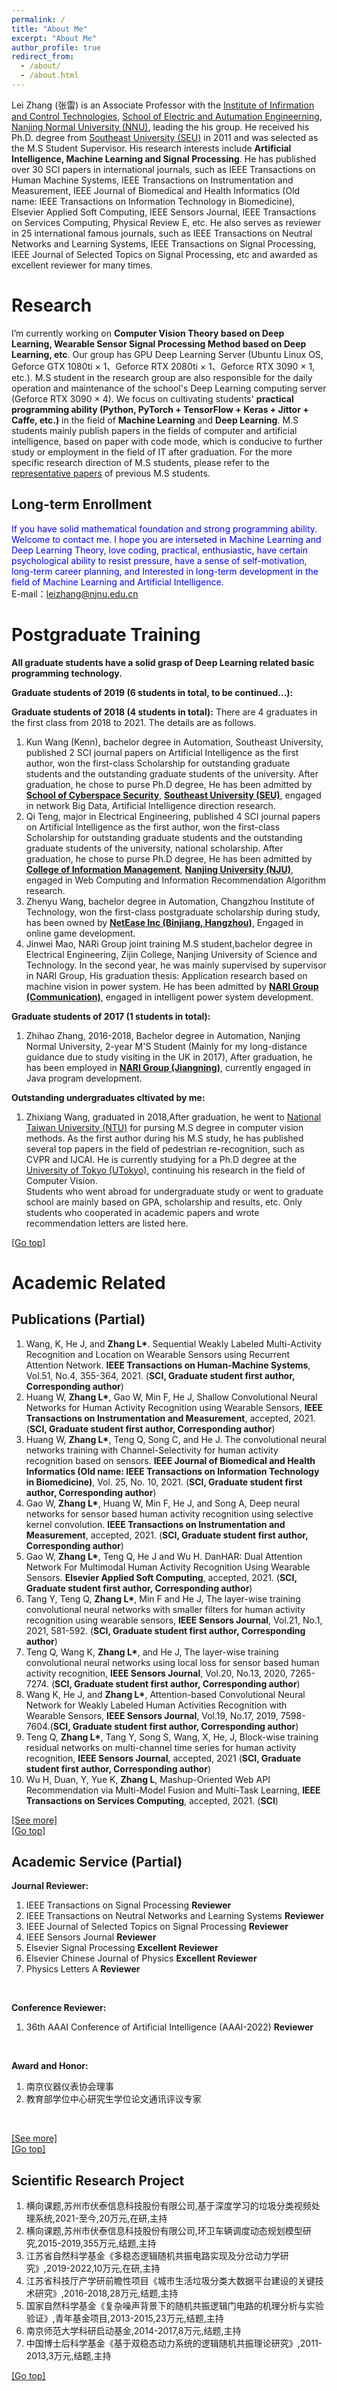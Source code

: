 ```yaml
---
permalink: /
title: "About Me"
excerpt: "About Me"
author_profile: true
redirect_from: 
  - /about/
  - /about.html
---
```


Lei Zhang (张雷) is an Associate Professor with the <a href="http://d.njnu.edu.cn/research-area/3205.html">Institute of Infirmation and Control Technologies</a>, 
<a href="http://d.njnu.edu.cn/">School of Electric and Autumation Engineerning</a>, <a href="http://www.njnu.edu.cn/">Nanjing Normal University (NNU)</a>, 
leading the his group. He received his Ph.D. degree from <a href="https://www.seu.edu.cn/">Southeast University (SEU)</a> in 2011 and was selected as the M.S Student Supervisor. 
His research interests include **Artificial Intelligence, Machine Learning and Signal Processing**. He has published over 30 SCI papers in international journals, 
such as IEEE Transactions on Human Machine Systems, IEEE Transactions on 
Instrumentation and Measurement, IEEE Journal of Biomedical and Health Informatics (Old name: IEEE Transactions on Information Technology in Biomedicine), 
Elsevier Applied Soft Computing, IEEE Sensors Journal, IEEE Transactions on Services Computing, Physical Review E, etc. He also serves as reviewer in 25 international famous journals,
such as IEEE Transactions on Neutral Networks and Learning Systems, IEEE Transactions on Signal Processing, IEEE Journal of Selected Topics on Signal Processing, etc and awarded 
as excellent reviewer for many times.

Research
======
I’m currently working on **Computer Vision Theory based on Deep Learning, Wearable Sensor Signal Processing Method based on Deep Learning, etc**. 
Our group has GPU Deep Learning Server (Ubuntu Linux OS, Geforce GTX 1080ti × 1、Geforce RTX 2080ti × 1、Geforce RTX 3090 × 1, etc.). 
M.S student in the research group are also responsible for the daily operation and maintenance of the school's Deep Learning computing server (Geforce RTX 3090 × 4). 
We focus on cultivating students' **practical programming ability (Python, PyTorch + TensorFlow + Keras + Jittor + Caffe, etc.)** in the field of **Machine Learning** and **Deep Learning**.
M.S students mainly publish papers in the fields of computer and artificial intelligence, based on paper with code mode, which is conducive to further study or 
employment in the field of IT after graduation. For the more specific research direction of M.S students, please 
refer to the <a href="https://leizhangnjnu.github.io//publications/">representative papers</a> of previous M.S students. <br>

Long-term Enrollment
------
<font color="blue">If you have solid mathematical foundation and strong programming ability. Welcome to contact me. 
I hope you are interseted in Machine Learning and Deep Learning Theory, love coding, practical, enthusiastic, have certain psychological ability to resist pressure, 
have a sense of self-motivation, long-term career planning, and Interested in long-term development in the field of Machine Learning and Artificial Intelligence.</font> 
<br>
E-mail：<font><a href="mailto:leizhang@njnu.edu.cn">leizhang@njnu.edu.cn</a>


Postgraduate Training
======

**All graduate students have a solid grasp of Deep Learning related basic programming technology.**<br>

**Graduate students of 2019 (6 students in total, to be continued...):** <br>

**Graduate students of 2018 (4 students in total):** There are 4 graduates in the first class from 2018 to 2021. The details are as follows. <br>
1. Kun Wang (Kenn), bachelor degree in Automation, Southeast University, published 2 SCI journal papers on Artificial Intelligence as the first author, 
won the first-class Scholarship for outstanding graduate students and the outstanding graduate students of the university. 
After graduation, he chose to purse Ph.D degree, He has been admitted by **<a href="https://cyber.seu.edu.cn">School of Cyberspace Security</a>**, 
**<a href="https://www.seu.edu.cn/">Southeast University (SEU)</a>**, engaged in network Big Data, Artificial Intelligence direction research.   
2. Qi Teng, major in Electrical Engineering, published 4 SCI journal papers on Artificial Intelligence as the first author, won the first-class Scholarship 
for outstanding graduate students and the outstanding graduate students of the university, national scholarship. After graduation, 
he chose to purse Ph.D degree, He has been admitted by **<a href="https://im.nju.edu.cn">College of Information Management</a>**, 
**<a href="https://www.nju.edu.cn">Nanjing University (NJU)</a>**, engaged in Web Computing and Information Recommendation Algorithm research.  
3. Zhenyu Wang, bachelor degree in Automation, Changzhou Institute of Technology, won the first-class postgraduate scholarship during study, has been owned by 
**<a href="https://www.163.com">NetEase Inc (Binjiang, Hangzhou)</a>**, Engaged in online game development.  
4. Jinwei Mao, NARi Group joint training M.S student,bachelor degree in Electrical Engineering, Zijin College, Nanjing University of Science and Technology. 
In the second year, he was mainly supervised by supervisor in NARI Group, His graduation thesis: 
Application research based on machine vision in power system. He has been admitted by **<a href="www.naritech.cn">NARI Group (Communication)</a>**, 
engaged in intelligent power system development.<br>

**Graduate students of 2017 (1 students in total):** <br>
1. Zhihao Zhang, 2016-2018, Bachelor degree in Automation, Nanjing Normal University, 
2-year M'S Student (Mainly for my long-distance guidance due to study visiting in the UK in 2017), After graduation, he has been employed in 
**<a href="www.naritech.cn">NARI Group (Jiangning)</a>**, currently engaged in Java program development. <br>

**Outstanding undergraduates cltivated by me:** <br>
1. Zhixiang Wang, graduated in 2018,After graduation, he went to <a href="https://www.ntu.edu.tw/">National Taiwan University (NTU)</a> 
for pursing M.S degree in computer vision methods. As the first author during his M.S study, he has published several top papers in the field of pedestrian re-recognition, 
such as CVPR and IJCAI. He is currently studying for a Ph.D degree at the <a href="https://www.u-tokyo.ac.jp/en/">University of Tokyo (UTokyo)</a>, continuing his research 
in the field of Computer Vision. <br>
Students who went abroad for undergraduate study or went to graduate school are mainly based on GPA, scholarship and results, etc. Only 
students who cooperated in academic papers and wrote recommendation letters are listed here. <br>

<a href="#top">[Go top]</a>

Academic Related
======

Publications (Partial)
------
1. Wang, K, He J, and **Zhang L\***. Sequential Weakly Labeled Multi-Activity Recognition and Location on Wearable Sensors using Recurrent Attention Network. **IEEE Transactions on Human-Machine Systems**, Vol.51, No.4, 355-364, 2021. (**SCI, Graduate student first author, Corresponding author**)
2. Huang W, **Zhang L\***, Gao W, Min F, He J, Shallow Convolutional Neural Networks for Human Activity Recognition using Wearable Sensors, **IEEE Transactions on Instrumentation and Measurement**, accepted, 2021. (**SCI, Graduate student first author, Corresponding author**)
3. Huang W, **Zhang L\***, Teng Q, Song C, and He J. The convolutional neural networks training with Channel-Selectivity for human activity recognition based on sensors. **IEEE Journal of Biomedical and Health Informatics (Old name: IEEE Transactions on Information Technology in Biomedicine)**,
 Vol. 25, No. 10, 2021. (**SCI, Graduate student first author, Corresponding author**)
4. Gao W, **Zhang L\***, Huang W, Min F, He J, and Song A, Deep neural networks for sensor based human activity recognition using selective kernel convolution. **IEEE Transactions on Instrumentation and Measurement**, accepted, 2021. (**SCI, Graduate student first author, Corresponding author**)
5. Gao W, **Zhang L\***, Teng Q,  He J and Wu H. DanHAR: Dual Attention Network For Multimodal Human Activity Recognition Using Wearable Sensors. **Elsevier Applied Soft Computing**, accepted, 2021. (**SCI, Graduate student first author, Corresponding author**)  
6. Tang Y, Teng Q, **Zhang L\***, Min F and He J, The layer-wise training convolutional neural networks with smaller filters for human activity recognition using wearable sensors, **IEEE Sensors Journal**, Vol.21, No.1, 2021, 581-592. (**SCI, Graduate student first author, Corresponding author**)
7. Teng Q, Wang K,  **Zhang L\***, and He J, The layer-wise training convolutional neural networks using local loss for sensor based human activity recognition, **IEEE Sensors Journal**, Vol.20, No.13, 2020, 7265-7274. (**SCI, Graduate student first author, Corresponding author**)
8. Wang K, He J, and **Zhang L\***, Attention-based Convolutional Neural Network for Weakly Labeled Human Activities Recognition with Wearable Sensors, **IEEE Sensors Journal**, Vol.19, No.17, 2019, 7598-7604.(**SCI, Graduate student first author, Corresponding author**)
9. Teng Q, **Zhang L\***,  Tang Y, Song S, Wang, X, He, J, Block-wise training residual networks on multi-channel time series for human activity recognition, **IEEE Sensors Journal**,  accepted, 2021 (**SCI, Graduate student first author, Corresponding author**)
10. Wu H, Duan, Y, Yue K, **Zhang L**, Mashup-Oriented Web API Recommendation via Multi-Model Fusion and Multi-Task Learning, **IEEE Transactions on Services Computing**, accepted, 2021. (**SCI**)

<a href="https://leizhangnjnu.github.io//publications/">[See more]</a> <br>
<a href="#top">[Go top]</a>

Academic Service (Partial)
------

**Journal Reviewer:**  <br>
1. IEEE Transactions on Signal Processing **Reviewer**   
2. IEEE Transactions on Neutral Networks and Learning Systems **Reviewer** 
3. IEEE Journal of Selected Topics on Signal Processing **Reviewer**
4. IEEE Sensors Journal **Reviewer**
5. Elsevier Signal Processing **Excellent Reviewer**
6. Elsevier Chinese Journal of Physics **Excellent Reviewer**
7. Physics Letters A **Reviewer** 
<br>

**Conference Reviewer:** <br>
1. 36th AAAI Conference of Artificial Intelligence (AAAI-2022) **Reviewer** 
<br>

**Award and Honor:** <br>
1. 南京仪器仪表协会理事
2. 教育部学位中心研究生学位论文通讯评议专家 
<br>

<a href="https://leizhangnjnu.github.io//academic/">[See more]</a> <br>
<a href="#top">[Go top]</a>

Scientific Research Project
------
1. 横向课题,苏州市伏泰信息科技股份有限公司,基于深度学习的垃圾分类视频处理系统,2021-至今,20万元,在研,主持
2. 横向课题,苏州市伏泰信息科技股份有限公司,环卫车辆调度动态规划模型研究,2015-2019,355万元,结题,主持
3. 江苏省自然科学基金《多稳态逻辑随机共振电路实现及分岔动力学研究》,2019-2022,10万元,在研,主持
4. 江苏省科技厅产学研前瞻性项目《城市生活垃圾分类大数据平台建设的关键技术研究》,2016-2018,28万元,结题,主持
5. 国家自然科学基金《复杂噪声背景下的随机共振逻辑门电路的机理分析与实验验证》,青年基金项目,2013-2015,23万元,结题,主持
6. 南京师范大学科研启动基金,2014-2017,8万元,结题,主持
7. 中国博士后科学基金《基于双稳态动力系统的逻辑随机共振理论研究》,2011-2013,3万元,结题,主持

<a href="#top">[Go top]</a>

<script type='text/javascript' id='clustrmaps' src='//cdn.clustrmaps.com/map_v2.js?cl=ffffff&w=240&t=tt&d=fAVuciHR6sf3_jmzK_vXjUM8GeLDmyISWoyfVgEfy8s&co=0095ff&cmo=3acc3a&cmn=ff9f00&ct=ffffff'></script>
